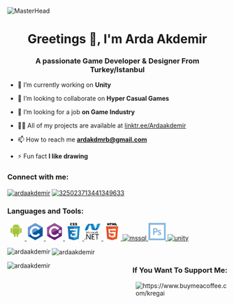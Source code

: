 ![MasterHead](https://64.media.tumblr.com/ba114d240ed9d19e927a725cc599b038/tumblr_o8ol0qfp3d1r4gsiio1_1280.gifv)
<h1 align="center">Greetings 👋, I'm Arda Akdemir</h1>
<h3 align="center">A passionate Game Developer & Designer From Turkey/Istanbul</h3>

- 🔭 I’m currently working on **Unity**

- 👯 I’m looking to collaborate on **Hyper Casual Games**

- 🤝 I’m looking for a job **on Game Industry**

- 👨‍💻 All of my projects are available at [linktr.ee/Ardaakdemir](https://linktr.ee/Ardaakdemir)

- 📫 How to reach me **ardakdmrb@gmail.com**

- ⚡ Fun fact **I like drawing**

<h3 align="left">Connect with me:</h3>
<p align="left">
<a href="https://linkedin.com/in/ardaakdemir" target="blank"><img align="center" src="https://raw.githubusercontent.com/rahuldkjain/github-profile-readme-generator/master/src/images/icons/Social/linked-in-alt.svg" alt="ardaakdemir" height="30" width="40" /></a>
<a href="https://discord.gg/325023713441349633" target="blank"><img align="center" src="https://raw.githubusercontent.com/rahuldkjain/github-profile-readme-generator/master/src/images/icons/Social/discord.svg" alt="325023713441349633" height="30" width="40" /></a>
</p>

<h3 align="left">Languages and Tools:</h3>
<p align="left"> <a href="https://developer.android.com" target="_blank" rel="noreferrer"> <img src="https://raw.githubusercontent.com/devicons/devicon/master/icons/android/android-original-wordmark.svg" alt="android" width="40" height="40"/> </a> <a href="https://www.cprogramming.com/" target="_blank" rel="noreferrer"> <img src="https://raw.githubusercontent.com/devicons/devicon/master/icons/c/c-original.svg" alt="c" width="40" height="40"/> </a> <a href="https://www.w3schools.com/cs/" target="_blank" rel="noreferrer"> <img src="https://raw.githubusercontent.com/devicons/devicon/master/icons/csharp/csharp-original.svg" alt="csharp" width="40" height="40"/> </a> <a href="https://www.w3schools.com/css/" target="_blank" rel="noreferrer"> <img src="https://raw.githubusercontent.com/devicons/devicon/master/icons/css3/css3-original-wordmark.svg" alt="css3" width="40" height="40"/> </a> <a href="https://dotnet.microsoft.com/" target="_blank" rel="noreferrer"> <img src="https://raw.githubusercontent.com/devicons/devicon/master/icons/dot-net/dot-net-original-wordmark.svg" alt="dotnet" width="40" height="40"/> </a> <a href="https://www.w3.org/html/" target="_blank" rel="noreferrer"> <img src="https://raw.githubusercontent.com/devicons/devicon/master/icons/html5/html5-original-wordmark.svg" alt="html5" width="40" height="40"/> </a> <a href="https://www.microsoft.com/en-us/sql-server" target="_blank" rel="noreferrer"> <img src="https://www.svgrepo.com/show/303229/microsoft-sql-server-logo.svg" alt="mssql" width="40" height="40"/> </a> <a href="https://www.photoshop.com/en" target="_blank" rel="noreferrer"> <img src="https://raw.githubusercontent.com/devicons/devicon/master/icons/photoshop/photoshop-line.svg" alt="photoshop" width="40" height="40"/> </a> <a href="https://unity.com/" target="_blank" rel="noreferrer"> <img src="https://www.vectorlogo.zone/logos/unity3d/unity3d-icon.svg" alt="unity" width="40" height="40"/> </a> </p>

<p><img align="left" src="https://github-readme-streak-stats.herokuapp.com/?user=ardaakdemir&" alt="ardaakdemir" /></p>

<p>&nbsp;<img align="center" src="https://github-readme-stats.vercel.app/api?username=ardaakdemir&show_icons=true&locale=en" alt="ardaakdemir" /></p>

<p><img align="left" src="https://github-readme-stats.vercel.app/api/top-langs?username=ardaakdemir&show_icons=true&locale=en&layout=compact" alt="ardaakdemir" /></p>

<h3 align="right">If You Want To Support Me:</h3>
<p><a href="https://www.buymeacoffee.com/https://www.buymeacoffee.com/kregai"> <img align="right" src="https://cdn.buymeacoffee.com/buttons/v2/default-yellow.png" height="50" width="210" alt="https://www.buymeacoffee.com/kregai" /></a></p><br><br>
